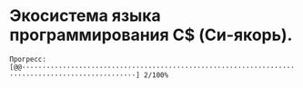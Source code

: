 # Экосистема языка программирования C$ (Си-якорь).
``` Прогресс: [@@··································································································] 2/100% ```

